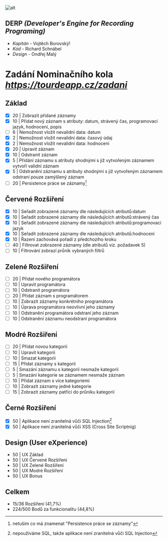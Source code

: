 ![alt](https://user-images.githubusercontent.com/123179478/213934307-720f87a6-fccc-40d3-96e8-684c079a042a.png)
## DERP *(Developer's Engine for Recording Programing)*
- *Kapitán* - Vojtěch Borovský!
- *Kód* - Richard Schnábel
- *Design* - Ondřej Malý

# Zadání Nominačního kola *https://tourdeapp.cz/zadani*
## Základ
- [X] 20 | Zobrazit přidané záznamy
- [X] 10 | Přidat nový záznam s atributy: datum, strávený čas, programovací jazyk, hodnocení, popis
- [ ]  6 | Nemožnost vložit nevalidní data: datum 
- [X]  2 | Nemožnost vložit nevalidní data: časový údaj
- [X]  2 | Nemožnost vložit nevalidní data: hodnocení
- [X] 20 | Upravit záznam
- [X] 10 | Odstranit záznam
- [X]  5 | Přidání záznamu s atributy shodnými s již vytvořeným záznamem vytvoří validní záznam
- [X]  5 | Odstranění záznamu s atributy shodnými s již vytvořeným záznamem odstraní pouze zamýšlený záznam
- [ ] 20 | Persistence práce se záznamy[^1]

## Červené Rozšiření
- [X] 10 | Seřadit zobrazené záznamy dle následujících atributů:datum
- [X] 10 | Seřadit zobrazené záznamy dle následujících atributů:strávený čas
- [X] 10 | Seřadit zobrazené záznamy dle následujících atributů:programovací jazyk
- [X] 10 | Seřadit zobrazené záznamy dle následujících atributů:hodnocení
- [X] 10 | Řazení zachovává pořadí z předchozího kroku
- [ ] 40 | Filtrovat zobrazené záznamy (dle atributů viz. požadavek 5)
- [ ] 10 | Filtrování zobrazí průnik vybraných filtrů

## Zelené Rozšiření
- [ ] 20 | Přidat nového programátora
- [ ] 10 | Upravit programátora
- [ ] 10 | Odstranit programátora
- [ ] 20 | Přidat záznam s programátorem
- [ ] 10 | Zobrazit záznamy konkrétního programátora
- [ ] 10 | Úprava programátora neovlivní jeho záznamy
- [ ] 10 | Odstranění programátora odstraní jeho záznam
- [ ] 10 | Odstranění záznamu neodstraní programátora

## Modré Rozšiření
- [ ] 20 | Přidat novou kategorii
- [ ] 10 | Upravit kategorii
- [ ] 10 | Smazat kategorii
- [ ] 15 | Přidat záznamy s kategorií
- [ ]  5 | Smazání záznamu s kategorií nesmaže kategorii
- [ ]  5 | Smazání kategorie se záznamem nesmaže záznam
- [ ] 10 | Přidat záznam s více kategoriemi
- [ ] 10 | Zobrazit záznamy jedné kategorie
- [ ] 15 | Zobrazit záznamy patřící do průniku kategorií

## Černé Rozšiření
- [X] 50 | Aplikace není zranitelná vůči SQL Injection[^2]
- [X] 50 | Aplikace není zranitelná vůči XSS (Cross Site Scriptnig)

## Design (User eXperience)
 -  50 | UX Základ
 -  50 | UX Červené Rozšiření
 -  50 | UX Zelené Rozšíření
 -  50 | UX Modré Rozšíření
 -  50 | UX Bonus 

## Celkem
 - 15/36 Rozšíření (41,7%)
 -	224/500 Bodů za funkcionalitu (44,8%)

[^1]:netušim co má znamenat "Persistence práce se záznamy"
[^2]:nepoužíváme SQL, takže aplikace není zranitelná vůči SQL Injection
